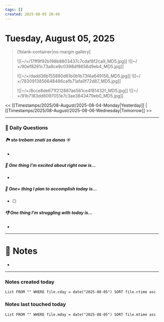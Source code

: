 ```yaml
---
tags: []
created: 2025-08-05 20:49
---
```

# Tuesday, August 05, 2025

> [!blank-container|no-margin gallery]
>
> ![[~/×/17ff9f92b198b8803437c7cdaf8f2ca9_MD5.jpg]]
>![[~/×/90ef8261c73a8ce9c0398df8656d9eb4_MD5.jpg]]
>
>![[~/×/dadd36b155880d61b0b1b73f4a649156_MD5.jpg]]
>![[~/×/7830913856648486cafb71afa0f72d87_MD5.jpg]]
>
>![[~/×/8cce8de671f212887ae561ce4f81432f_MD5.jpg]]
>![[~/×/91b7183dd6097051e7c3ae3843479eb0_MD5.jpg]]

<< [[Timestamps/2025/08-August/2025-08-04-Monday|Yesterday]] | [[Timestamps/2025/08-August/2025-08-06-Wednesday|Tomorrow]] >>

---
### 📅 Daily Questions

##### 🏞️️ sto trebam znati za danas ☀️
- 

##### 🙌 One thing I'm excited about right now is...
- 

##### 🚀 One+ thing I plan to accomplish today is...
- [ ] 

##### 👎 One thing I'm struggling with today is...
- 

---
# 📝 Notes
- 

---
### Notes created today
```dataview
List FROM "" WHERE file.cday = date("2025-08-05") SORT file.ctime asc
```

### Notes last touched today
```dataview
List FROM "" WHERE file.mday = date("2025-08-05") SORT file.mtime asc
```
